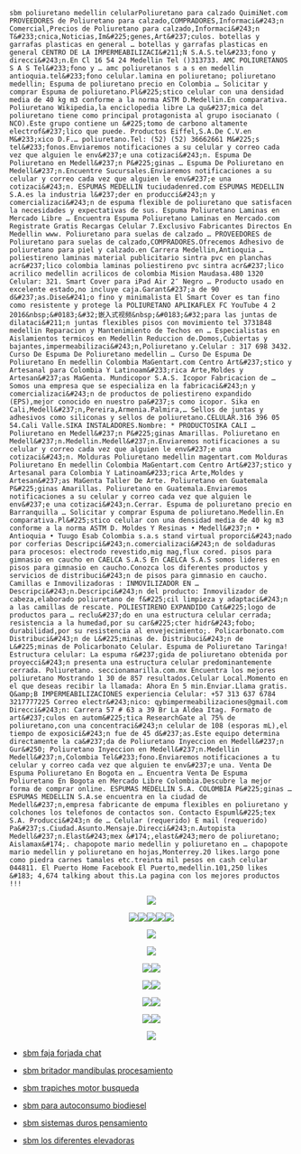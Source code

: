 
```
sbm poliuretano medellin celularPoliuretano para calzado QuimiNet.com PROVEEDORES de Poliuretano para calzado,COMPRADORES,Informaci&#243;n Comercial,Precios de Poliuretano para calzado,Informaci&#243;n T&#233;cnica,Noticias,Im&#225;genes,Art&#237;culos. botellas y garrafas plasticas en general … botellas y garrafas plasticas en general CENTRO DE LA IMPERMEABILIZACI&#211;N S.A.S.tel&#233;fono y direcci&#243;n.En Cl 16 54 24 Medellin Tel ()313733. AMC POLIURETANOS S A S Tel&#233;fono y … amc poliuretanos s a s en medellin antioquia.tel&#233;fono celular.lamina en poliuretano; poliuretano medellin; Espuma de poliuretano precio en Colombia … Solicitar y comprar Espuma de poliuretano.Pl&#225;stico celular con una densidad media de 40 kg m3 conforme a la norma ASTM D.Medellin.En comparativa. Poliuretano Wikipedia,la enciclopedia libre La qu&#237;mica del poliuretano tiene como principal protagonista al grupo isocianato ( NCO).Este grupo contiene un &#225;tomo de carbono altamente electrof&#237;lico que puede. Productos Eiffel,S.A.De C.V.en M&#233;xico D.F.… poliuretano.Tel: (52) (52) 36662661 M&#225;s tel&#233;fonos.Enviaremos notificaciones a su celular y correo cada vez que alguien le env&#237;e una cotizaci&#243;n. Espuma De Poliuretano en Medell&#237;n P&#225;ginas … Espuma De Poliuretano en Medell&#237;n.Encuentre Sucursales.Enviaremos notificaciones a su celular y correo cada vez que alguien le env&#237;e una cotizaci&#243;n. ESPUMAS MEDELLIN tuciudadenred.com ESPUMAS MEDELLIN S.A.es la industria l&#237;der en producci&#243;n y comercializaci&#243;n de espuma flexible de poliuretano que satisfacen la necesidades y expectativas de sus. Espuma Poliuretano Laminas en Mercado Libre … Encuentra Espuma Poliuretano Laminas en Mercado.com Registrate Gratis Recargas Celular 7.Exclusivo Fabricantes Directos En Medellin www. Poliuretano para suelas de calzado … PROVEEDORES de Poliuretano para suelas de calzado,COMPRADORES.Ofrecemos Adhesivo de poliuretano para piel y calzado.en Carrera Medellin,Antioquia … poliestireno laminas material publicitario sintra pvc en planchas acr&#237;lico colombia laminas poliestireno pvc sintra acr&#237;lico acrilico medellin acrilicos de colombia Mision Maudasa.480 1320 Celular: 321. Smart Cover para iPad Air 2″ Negro … Producto usado en excelente estado,no incluye caja.Garant&#237;a de 90 d&#237;as.Dise&#241;o fino y minimalista El Smart Cover es tan fino como resistente y protege la POLIURETANO APLIKAFLEX FC YouTube 4 2 2016&nbsp;&#0183;&#32;嵌入式视频&nbsp;&#0183;&#32;para las juntas de dilataci&#211;n juntas flexibles pisos con movimiento tel 3731848 medellin Reparacion y Mantenimiento de Techos en … Especialistas en Aislamientos termicos en Medellin Reduccion de.Domos,Cubiertas y bajantes,impermeabilizaci&#243;n,Poliuretano y.Celular : 317 698 3432. Curso De Espuma De Poliuretano medellin … Curso De Espuma De Poliuretano En medellin Colombia MaGentart.com Centro Art&#237;stico y Artesanal para Colombia Y Latinoam&#233;rica Arte,Moldes y Artesan&#237;as MaGenta. Mundicopor S.A.S. Icopor Fabricacion de … Somos una empresa que se especializa en la fabricaci&#243;n y comercializaci&#243;n de productos de poliestireno expandido (EPS),mejor conocido en nuestro pa&#237;s como icopor. Sika en Cali,Medell&#237;n,Pereira,Armenia.Palmira,… Sellos de juntas y adhesivos como siliconas y sellos de poliuretano.CELULAR.316 396 05 54.Cali Valle.SIKA INSTALADORES.Nombre: * PRODUCTOSIKA CALI … Poliuretano en Medell&#237;n P&#225;ginas Amarillas. Poliuretano en Medell&#237;n.Medellin.Medell&#237;n.Enviaremos notificaciones a su celular y correo cada vez que alguien le env&#237;e una cotizaci&#243;n. Molduras Poliuretano medellin magentart.com Molduras Poliuretano En medellin Colombia MaGentart.com Centro Art&#237;stico y Artesanal para Colombia Y Latinoam&#233;rica Arte,Moldes y Artesan&#237;as MaGenta Taller De Arte. Poliuretano en Guatemala P&#225;ginas Amarillas. Poliuretano en Guatemala.Enviaremos notificaciones a su celular y correo cada vez que alguien le env&#237;e una cotizaci&#243;n.Cerrar. Espuma de poliuretano precio en Barranquilla … Solicitar y comprar Espuma de poliuretano.Medellin.En comparativa.Pl&#225;stico celular con una densidad media de 40 kg m3 conforme a la norma ASTM D. Moldes Y Resinas • Medell&#237;n • Antioquia • Tuugo Esab Colombia s.a.s stand virtual proporci&#243;nado por corferias Descripci&#243;n.comercializaci&#243;n de soldaduras para procesos: electrodo revestido,mig mag,flux cored. pisos para gimnasio en caucho en CAELCA S.A.S En CAELCA S.A.S somos lideres en pisos para gimnasio en caucho.Conozca los diferentes productos y servicios de distribuci&#243;n de pisos para gimnasio en caucho. Camillas e Inmovilizadoras : INMOVILIZADOR EN … Descripci&#243;n.Descripci&#243;n del producto: Inmovilizador de cabeza,elaborado poliuretano de f&#225;cil limpieza y adaptaci&#243;n a las camillas de rescate. POLIESTIRENO EXPANDIDO Cat&#225;logo de productos para … reclu&#237;do en una estructura celular cerrada; resistencia a la humedad,por su car&#225;cter hidr&#243;fobo; durabilidad,por su resistencia al envejecimiento;. Policarbonato.com Distribuci&#243;n de L&#225;minas de. Distribuci&#243;n de L&#225;minas de Policarbonato Celular. Espuma de Poliuretano Taringa! Estructura celular: La espuma r&#237;gida de poliuretano obtenida por proyecci&#243;n presenta una estructura celular predominantemente cerrada. Poliuretano. seccionamarilla.com.mx Encuentra los mejores poliuretano Mostrando 1 30 de 857 resultados.Celular Local.Momento en el que deseas recibir la llamada: Ahora En 5 min.Enviar.Llama gratis. Q&amp;B IMPERMEABILIZACIONES experiencia Celular: +57 313 637 6784 3217777225 Correo electr&#243;nico: qybimpermeabilizaciones@gmail.com Direcci&#243;n: Carrera 57 # 63 a 39 Br La Aldea Itag. Formato de art&#237;culos en autom&#225;tica ResearchGate al 75% de poliuretano,con una concentraci&#243;n celular de 108 (esporas mL),el tiempo de exposici&#243;n fue de 45 d&#237;as.Este equipo determina directamente la ca&#237;da de Poliuretano Inyeccion en Medell&#237;n Gur&#250; Poliuretano Inyeccion en Medell&#237;n.Medellin Medell&#237;n,Colombia Tel&#233;fono.Enviaremos notificaciones a tu celular y correo cada vez que alguien te env&#237;e una. Venta De Espuma Poliuretano En Bogota en … Encuentra Venta De Espuma Poliuretano En Bogota en Mercado Libre Colombia.Descubre la mejor forma de comprar online. ESPUMAS MEDELLIN S.A. COLOMBIA P&#225;ginas … ESPUMAS MEDELLIN S.A.se encuentra en la ciudad de Medell&#237;n,empresa fabricante de empuma flexibles en poliuretano y colchones los telefonos de contactos son. Contacto Espuml&#225;tex S.A. Producci&#243;n de … Celular (requerido) E mail (requerido) Pa&#237;s.Ciudad.Asunto.Mensaje.Direcci&#243;n.Autopista Medell&#237;n.Elast&#243;mex &#174;,elast&#243;mero de poliuretano; Aislamax&#174;. chapopote mario medellin y poliuretano en … chapopote mario medellin y poliuretano en hojas,Monterrey.20 likes.largo pone como piedra carnes tamales etc.treinta mil pesos en cash celular 044811. El Puerto Home Facebook El Puerto,medellin.101,250 likes &#183; 4,674 talking about this.La pagina con los mejores productos !!! 
```

<div align="center">

<a href="https://es-crusher.shibang-china.com/github&k=sbm+poliuretano+medellin+celular"><img src="https://static.shibang-china.com/es/crusher/logo.jpg"></a>

<a href="https://es-crusher.shibang-china.com/github&k=sbm+poliuretano+medellin+celular"><img src="https://static.shibang-china.com/es/crusher/index.jpg"></a><a href="https://es-crusher.shibang-china.com/material.htmlgithub&k=sbm+poliuretano+medellin+celular"><img src="https://static.shibang-china.com/es/crusher/material.jpg"></a><a href="https://es-crusher.shibang-china.com/application.htmlgithub&k=sbm+poliuretano+medellin+celular"><img src="https://static.shibang-china.com/es/crusher/application.jpg"></a><a href="https://es-crusher.shibang-china.com/aboutus.htmlgithub&k=sbm+poliuretano+medellin+celular"><img src="https://static.shibang-china.com/es/crusher/aboutus.jpg"></a><a href="https://es-crusher.shibang-china.com/contact.htmlgithub&k=sbm+poliuretano+medellin+celular"><img src="https://static.shibang-china.com/es/crusher/contact.jpg"></a>

<a href="https://es-crusher.shibang-china.com/github&k=sbm+poliuretano+medellin+celular"><img src="https://static.shibang-china.com/es/crusher/banner.jpg"></a>

<a href="https://swt.shibang-china.com/github&k=sbm+poliuretano+medellin+celular"><img src="https://static.shibang-china.com/es/crusher/text.jpg"></a>

<a href="https://swt.shibang-china.com/github&k=sbm+poliuretano+medellin+celular"><img src="https://static.shibang-china.com/es/crusher/chat.jpg"></a><a href="https://es-crusher.shibang-china.com/contact.htmlgithub&k=sbm+poliuretano+medellin+celular"><img src="https://static.shibang-china.com/es/crusher/message.jpg"></a>

<a href="https://es-crusher.shibang-china.com/products/pe.htmlgithub&k=sbm+poliuretano+medellin+celular"><img src="https://static.shibang-china.com/es/crusher/pe.jpg"></a><a href="https://es-crusher.shibang-china.com/products/pf.htmlgithub&k=sbm+poliuretano+medellin+celular"><img src="https://static.shibang-china.com/es/crusher/pf.jpg"></a>

<a href="https://es-crusher.shibang-china.com/products/hpt.htmlgithub&k=sbm+poliuretano+medellin+celular"><img src="https://static.shibang-china.com/es/crusher/hpt.jpg"></a><a href="https://es-crusher.shibang-china.com/products/vsi.htmlgithub&k=sbm+poliuretano+medellin+celular"><img src="https://static.shibang-china.com/es/crusher/vsi.jpg"></a>

<a href="https://es-crusher.shibang-china.com/products/klv.htmlgithub&k=sbm+poliuretano+medellin+celular"><img src="https://static.shibang-china.com/es/crusher/klv.jpg"></a><a href="https://es-crusher.shibang-china.com/products/portable.htmlgithub&k=sbm+poliuretano+medellin+celular"><img src="https://static.shibang-china.com/es/crusher/portable.jpg"></a>

<a href="https://swt.shibang-china.com/github&k=sbm+poliuretano+medellin+celular"><img src="https://static.shibang-china.com/es/crusher/case.jpg"></a>

</div>


* [sbm faja forjada chat](sbm%20faja%20forjada%20chat.md)

* [sbm britador mandibulas procesamiento](sbm%20britador%20mandibulas%20procesamiento.md)

* [sbm trapiches motor busqueda](sbm%20trapiches%20motor%20busqueda.md)

* [sbm para autoconsumo biodiesel](sbm%20para%20autoconsumo%20biodiesel.md)

* [sbm sistemas duros pensamiento](sbm%20sistemas%20duros%20pensamiento.md)

* [sbm los diferentes elevadoras](sbm%20los%20diferentes%20elevadoras.md)